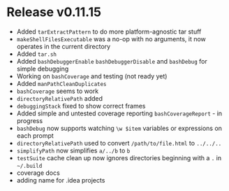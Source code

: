 # Release v0.11.15

- Added `tarExtractPattern` to do more platform-agnostic tar stuff
- `makeShellFilesExecutable` was a no-op with no arguments, it now operates in the current directory
- Added `tar.sh`
- Added `bashDebuggerEnable` `bashDebuggerDisable` and `bashDebug` for simple debugging
- Working on `bashCoverage` and testing (not ready yet)
- Added `manPathCleanDuplicates`
- `bashCoverage` seems to work
- `directoryRelativePath` added
- `debuggingStack` fixed to show correct frames
- Added simple and untested coverage reporting `bashCoverageReport` - in progress
- `bashDebug` now supports watching `\w $item` variables or expressions on each prompt
- `directoryRelativePath` used to convert `/path/to/file.html` to `../../..`
- `simplifyPath` now simplifies `a/../b` to `b`
- `testSuite` cache clean up now ignores directories beginning with a `.` in `~/.build`
- coverage docs
- adding name for .idea projects
